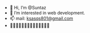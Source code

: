 - 👋 Hi, I’m @Suntaz
- 👀 I’m interested in web development.
- 📫 mail: ksasqs801@gmail.com
- 🌱🌱🌱🌱🌱🌱🌱🌱🌱🌱🌱🌱🌱🌱

<!---
Suntaz/Suntaz is a ✨ special ✨ repository because its `README.md` (this file) appears on your GitHub profile.
You can click the Preview link to take a look at your changes.
--->
